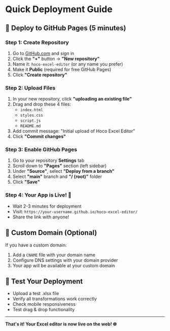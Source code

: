 # Quick Deployment Guide

## 🚀 Deploy to GitHub Pages (5 minutes)

### Step 1: Create Repository
1. Go to [GitHub.com](https://github.com) and sign in
2. Click the **"+"** button → **"New repository"**
3. Name it: `hoco-excel-editor` (or any name you prefer)
4. Make it **Public** (required for free GitHub Pages)
5. Click **"Create repository"**

### Step 2: Upload Files
1. In your new repository, click **"uploading an existing file"**
2. Drag and drop these 4 files:
   - `index.html`
   - `styles.css` 
   - `script.js`
   - `README.md`
3. Add commit message: "Initial upload of Hoco Excel Editor"
4. Click **"Commit changes"**

### Step 3: Enable GitHub Pages
1. Go to your repository **Settings** tab
2. Scroll down to **"Pages"** section (left sidebar)
3. Under **"Source"**, select **"Deploy from a branch"**
4. Select **"main"** branch and **"/ (root)"** folder
5. Click **"Save"**

### Step 4: Your App is Live! 🎉
- Wait 2-3 minutes for deployment
- Visit: `https://your-username.github.io/hoco-excel-editor/`
- Share the link with anyone!

## 🔧 Custom Domain (Optional)
If you have a custom domain:
1. Add a `CNAME` file with your domain name
2. Configure DNS settings with your domain provider
3. Your app will be available at your custom domain

## 📱 Test Your Deployment
- Upload a test .xlsx file
- Verify all transformations work correctly
- Check mobile responsiveness
- Test drag & drop functionality

---
**That's it! Your Excel editor is now live on the web! 🌐**

